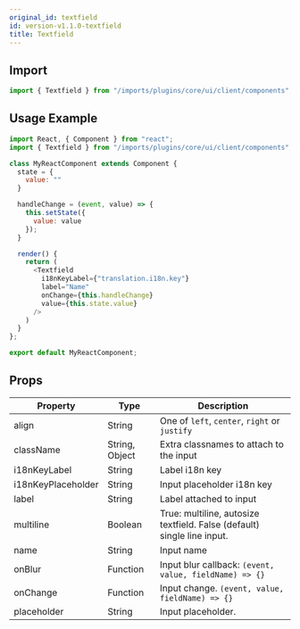 ```yaml
---
original_id: textfield
id: version-v1.1.0-textfield
title: Textfield
---
```

    
## Import

```javascript
import { Textfield } from "/imports/plugins/core/ui/client/components";
```

## Usage Example

```javascript
import React, { Component } from "react";
import { Textfield } from "/imports/plugins/core/ui/client/components";

class MyReactComponent extends Component {
  state = {
    value: ""
  }

  handleChange = (event, value) => {
    this.setState({
      value: value
    });
  }

  render() {
    return (
      <Textfield
        i18nKeyLabel={"translation.i18n.key"}
        label="Name"
        onChange={this.handleChange}
        value={this.state.value}
      />
    )
  }
};

export default MyReactComponent;
```

## Props

| Property           | Type           | Description                                                             |
| ------------------ | -------------- | ----------------------------------------------------------------------- |
| align              | String         | One of `left`, `center`, `right` or `justify`                           |
| className          | String, Object | Extra classnames to attach to the input                                 |
| i18nKeyLabel       | String         | Label i18n key                                                          |
| i18nKeyPlaceholder | String         | Input placeholder i18n key                                              |
| label              | String         | Label attached to input                                                 |
| multiline          | Boolean        | True: multiline, autosize textfield. False (default) single line input. |
| name               | String         | Input name                                                              |
| onBlur             | Function       | Input blur callback: `(event, value, fieldName) => {}`               |
| onChange           | Function       | Input change. `(event, value, fieldName) => {}`                      |
| placeholder        | String         | Input placeholder.                                                      |
